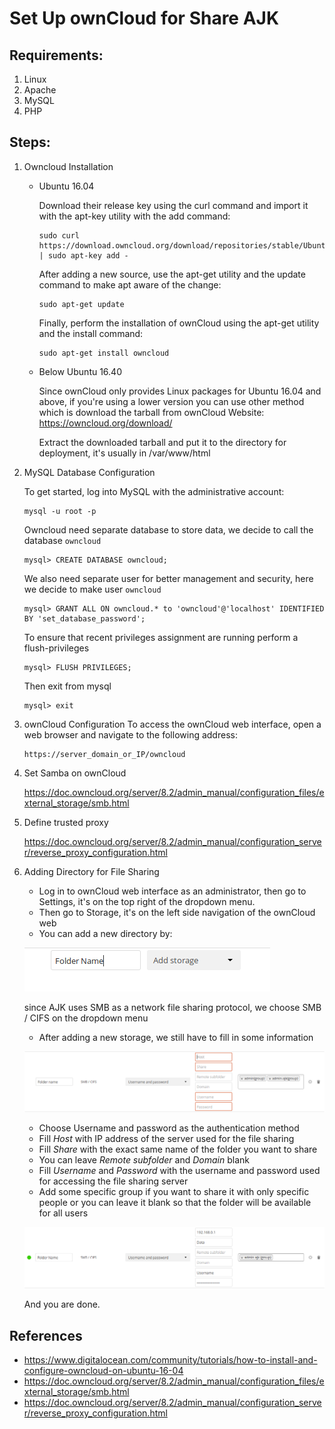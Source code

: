 # Set Up ownCloud for Share AJK

## Requirements:
1. Linux
2. Apache
3. MySQL
4. PHP


## Steps:
1. Owncloud Installation
    * Ubuntu 16.04
     
        Download their release key using the curl command and import it with the apt-key utility with the add command:
        ```
        sudo curl https://download.owncloud.org/download/repositories/stable/Ubuntu_16.04/Release.key | sudo apt-key add -
        ```
        After adding a new source, use the apt-get utility and the update command to make apt aware of the change:
        ```
        sudo apt-get update
        ```
        Finally, perform the installation of ownCloud using the apt-get utility and the install command:
        ```
        sudo apt-get install owncloud
        ```
    * Below Ubuntu 16.40
        
        <!-- Karena di official owncloud hanya menyediakan packages linux untuk Ubuntu 16.04 keatas, jika menggunakan versi dibawahnya maka bisa menggunakan cara lain yakni download tarball dari website owncloud:
        https://owncloud.org/download/ -->

        Since ownCloud only provides Linux packages for Ubuntu 16.04 and above, if you're using a lower version you can use other method which is download the tarball from ownCloud Website:
        https://owncloud.org/download/

        Extract the downloaded tarball and put it to the directory for deployment, it's usually in /var/www/html

        <!-- tarball yang sudah di download tadi selanjutnya di ekstrak di directory tempat deploy (/var/www) -->

2. MySQL Database Configuration
    
    To get started, log into MySQL with the administrative account:

    ``` 
    mysql -u root -p 
    ```
    Owncloud need separate database to store data, we decide to call the database `owncloud`
    ```
    mysql> CREATE DATABASE owncloud;
    ```
    We also need separate user for better management and security, here we decide to make user `owncloud`
    ```
    mysql> GRANT ALL ON owncloud.* to 'owncloud'@'localhost' IDENTIFIED BY 'set_database_password';
    ```
    To ensure that recent privileges assignment are running perform a flush-privileges
    ```
    mysql> FLUSH PRIVILEGES;
    ```
    Then exit from mysql
    ```
    mysql> exit
    ```
3. ownCloud Configuration
    To access the ownCloud web interface, open a web browser and navigate to the following address:
    ```
    https://server_domain_or_IP/owncloud
    ```

4. Set Samba on ownCloud

    https://doc.owncloud.org/server/8.2/admin_manual/configuration_files/external_storage/smb.html

5. Define trusted proxy

    https://doc.owncloud.org/server/8.2/admin_manual/configuration_server/reverse_proxy_configuration.html

6. Adding Directory for File Sharing
    * Log in to ownCloud web interface as an administrator, then go to Settings, it's on the top right of the dropdown menu.
    * Then go to Storage, it's on the left side navigation of the ownCloud web
    * You can add a new directory by:

    ![img1](images/1.png)

    since AJK uses SMB as a network file sharing protocol, we choose SMB / CIFS on the dropdown menu
    * After adding a new storage, we still have to fill in some information

    ![img2](images/2.png)
    
    * Choose Username and password as the authentication method
    * Fill _Host_ with IP address of the server used for the file sharing
    * Fill _Share_ with the exact same name of the folder you want to share
    * You can leave _Remote subfolder_ and _Domain_ blank
    * Fill _Username_ and _Password_ with the username and password used for accessing the file sharing server
    * Add some specific group if you want to share it with only specific people or you can leave it blank so that the folder will be available for all users

    ![img3](images/3.png)

    And you are done.


## References
* https://www.digitalocean.com/community/tutorials/how-to-install-and-configure-owncloud-on-ubuntu-16-04
* https://doc.owncloud.org/server/8.2/admin_manual/configuration_files/external_storage/smb.html
* https://doc.owncloud.org/server/8.2/admin_manual/configuration_server/reverse_proxy_configuration.html

